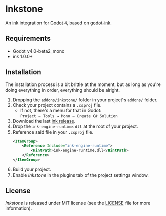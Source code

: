 # Inkstone

An [ink](https://github.com/inkle/ink) integration for [Godot 4](https://github.com/godotengine/godot), based on [godot-ink](https://github.com/paulloz/godot-ink).

## Requirements

* Godot_v4.0-beta2_mono
* ink 1.0.0+

## Installation

The installation process is a bit brittle at the moment, but as long as you're doing everything in order, everything should be alright.

1. Dropping the `addons/inkstone/` folder in your project's `addons/` folder.
1. Check your project contains a `.csproj` file.
    * If not, there's a menu for that in Godot:  
    `Project → Tools → Mono → Create C# Solution`
1. Download the last [ink release](https://github.com/inkle/ink/releases).
1. Drop the `ink-engine-runtime.dll` at the root of your project.
1. Reference said file in your `.csproj` file.
    ```xml
    <ItemGroup>
        <Reference Include="ink-engine-runtime">
            <HintPath>ink-engine-runtime.dll</HintPath>
        </Reference>
    </ItemGroup>
    ```
1. Build your project.
1. Enable *Inkstone* in the plugins tab of the project settings window.

## License

*Inkstone* is released under MIT license (see the [LICENSE](/LICENSE) file for more information).